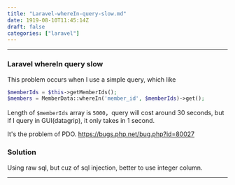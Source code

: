 ```yaml
---
title: "Laravel-whereIn-query-slow.md"
date: 1919-08-10T11:45:14Z
draft: false
categories: ["laravel"]
---
```




---


### Laravel whereIn query slow

This problem occurs when I use a simple query, which like

```php
$memberIds = $this->getMemberIds();
$members = MemberData::whereIn('member_id', $memberIds)->get();
```

Length of `$memberIds` array is `5000`，query will cost around 30 seconds,
but if I query in GUI(datagrip), it only takes in 1 second.

It's the problem of PDO.
https://bugs.php.net/bug.php?id=80027


### Solution

Using raw sql, but cuz of sql injection, better to use integer column.




---

